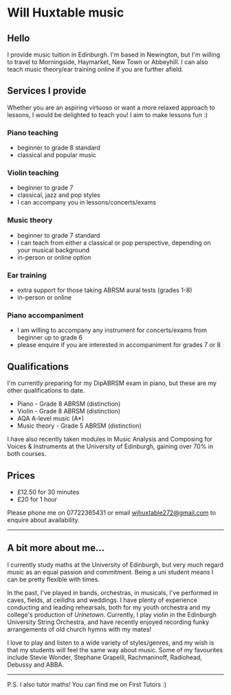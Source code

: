 # Will Huxtable music

## Hello
I provide music tuition in Edinburgh. I'm based in Newington, but I'm willing to travel to Morningside, Haymarket, New Town or Abbeyhill. I can also teach music theory/ear training online if you are further afield.

## Services I provide
Whether you are an aspiring virtuoso or want a more relaxed approach to lessons, I would be delighted to teach you! I aim to make lessons fun :)

### Piano teaching
- beginner to grade 8 standard
- classical and popular music

### Violin teaching
- beginner to grade 7
- classical, jazz and pop styles
- I can accompany you in lessons/concerts/exams

### Music theory
- beginner to grade 7 standard
- I can teach from either a classical or pop perspective, depending on your musical background
- in-person or online option

### Ear training
- extra support for those taking ABRSM aural tests (grades 1-8)
- in-person or online

### Piano accompaniment
- I am willing to accompany any instrument for concerts/exams from beginner up to grade 6
- please enquire if you are interested in accompaniment for grades 7 or 8

## Qualifications
I'm currently preparing for my DipABRSM exam in piano, but these are my other qualifications to date.
- Piano - Grade 8 ABRSM (distinction)
- Violin - Grade 8 ABRSM (distinction)
- AQA A-level music (A*)
- Music theory - Grade 5 ABRSM (distinction)

I have also recently taken modules in Music Analysis and Composing for Voices & Instruments at the University of Edinburgh, gaining over 70% in both courses.

## Prices
- £12.50 for 30 minutes
- £20 for 1 hour

Please phone me on 07722365431 or email wjhuxtable272@gmail.com to enquire about availability.

---

## A bit more about me...
I currently study maths at the University of Edinburgh, but very much regard music as an equal passion and commitment.
Being a uni student means I can be pretty flexible with times.

In the past, I've played in bands, orchestras, in musicals, I've performed in caves, fields, at ceilidhs and weddings.
I have plenty of experience conducting and leading rehearsals, both for my youth orchestra and my college's production of *Urinetown*.
Currently, I play violin in the Edinburgh University String Orchestra, and have recently enjoyed recording funky arrangements of old church hymns with my mates!

I love to play and listen to a wide variety of styles/genres, and my wish is that my students will feel the same way about music. Some of my favourites include Stevie Wonder, Stephane Grapelli, Rachmaninoff, Radiohead, Debussy and ABBA.

---

P.S. I also tutor maths! You can find me on First Tutors :)